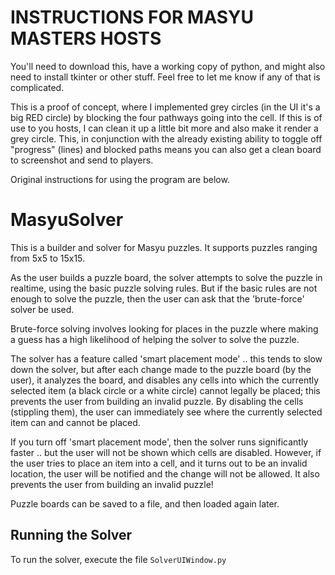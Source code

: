 # INSTRUCTIONS FOR MASYU MASTERS HOSTS
You'll need to download this, have a working copy of python, and might also need to install tkinter or other stuff. Feel free to let me know if any of that is complicated.

This is a proof of concept, where I implemented grey circles (in the UI it's a big RED circle) by blocking the four pathways going into the cell. If this is of use to you hosts, I can clean it up a little bit more and also make it render a grey circle.
This, in conjunction with the already existing ability to toggle off "progress" (lines) and blocked paths means you can also get a clean board to screenshot and send to players.

Original instructions for using the program are below.


# MasyuSolver
This is a builder and solver for Masyu puzzles.  It supports puzzles ranging
from 5x5 to 15x15.

As the user builds a puzzle board, the solver attempts to solve the puzzle in
realtime, using the basic puzzle solving rules.  But if the basic rules are not
enough to solve the puzzle, then the user can ask that the 'brute-force' solver
be used.

Brute-force solving involves looking for places in the puzzle where making a 
guess has a high likelihood of helping the solver to solve the puzzle.

The solver has a feature called 'smart placement mode' .. this tends to 
slow down the solver, but after each change made to the puzzle board (by
the user), it analyzes the board, and disables any cells into which the
currently selected item (a black circle or a white circle) cannot legally
be placed; this prevents the user from building an invalid puzzle.  By
disabling the cells (stippling them), the user can immediately see where
the currently selected item can and cannot be placed.

If you turn off 'smart placement mode', then the solver runs significantly
faster .. but the user will not be shown which cells are disabled. However,
if the user tries to place an item into a cell, and it turns out to be an
invalid location, the user will be notified and the change will not be
allowed.  It also prevents the user from building an invalid puzzle!

Puzzle boards can be saved to a file, and then loaded again later.

## Running the Solver
To run the solver, execute the file `SolverUIWindow.py`
